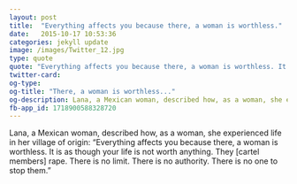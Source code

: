```yaml
---
layout: post
title:  "Everything affects you because there, a woman is worthless."
date:   2015-10-17 10:53:36
categories: jekyll update
image: /images/Twitter_12.jpg
type: quote
quote: "Everything affects you because there, a woman is worthless. It is as though your life is not worth anything..."
twitter-card: 
og-type:
og-title: "There, a woman is worthless..."
og-description: Lana, a Mexican woman, described how, as a woman, she experienced life in her village of origin “Everything affects you because there, a woman is worthless. It is as though your life is not worth anything. They [cartel members] rape. There is no limit. There is no authority. There is no one to stop them.”
fb-app_id: 1718900588328720
---
```


Lana, a Mexican woman, described how, as a woman, she experienced life in her village of origin: “Everything affects you because there, a woman is worthless. It is as though your life is not worth anything. They [cartel members] rape. There is no limit. There is no authority. There is no one to stop them.”

